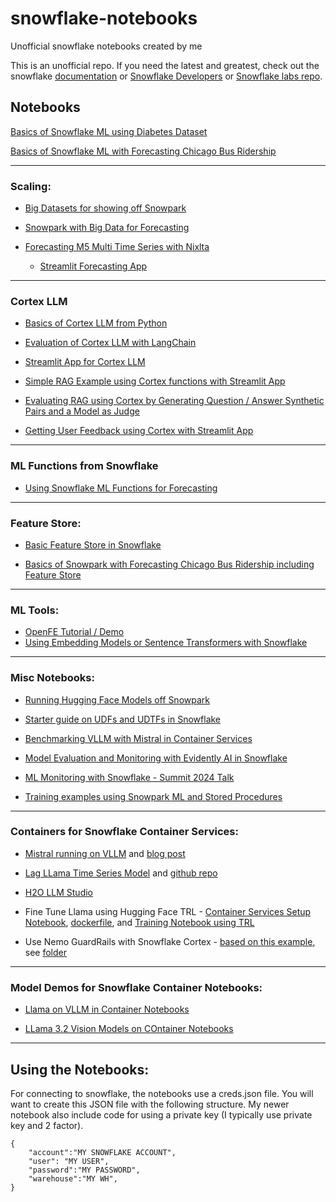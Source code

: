 # snowflake-notebooks
Unofficial snowflake notebooks created by me

This is an unofficial repo. If you need the latest and greatest, check out the snowflake [documentation](https://docs.snowflake.com/) or [Snowflake Developers](https://developers.snowflake.com/) or [Snowflake labs repo](https://github.com/Snowflake-Labs/).

## Notebooks

[Basics of Snowflake ML using Diabetes Dataset](SnowPark_Basics_Diabetes/Snowpark_For_Python_ML_Diabetes.ipynb)

[Basics of Snowflake ML with Forecasting Chicago Bus Ridership](Forecasting_ChicagoBus/Snowpark_Forecasting_Bus.ipynb)
  
---
### Scaling:

- [Big Datasets for showing off Snowpark](BigData_Demo/xgboost_tpcds.ipynb) 

- [Snowpark with Big Data for Forecasting](BigData_Demo/Snowpark_pandas_demo.ipynb)

- [Forecasting M5 Multi Time Series with Nixlta](TimeSeries/Forecasting_M5.ipynb)

  - [Streamlit Forecasting App](TimeSeries/TS_byseries_streamlit.ipynb)

--- 
### Cortex LLM  
- [Basics of Cortex LLM from Python](Cortex_LLM/Cortex_LLM_Python.ipynb)  

- [Evaluation of Cortex LLM with LangChain](Cortex_LLM/Cortex_LangChain.ipynb)

- [Streamlit App for Cortex LLM](Cortex_LLM/Streamlit_Cortex_LLM.ipynb)  

- [Simple RAG Example using Cortex functions with Streamlit App](RAG_Example/End-to-end_RAG_Snowflake.ipynb)

- [Evaluating RAG using Cortex by Generating Question / Answer Synthetic Pairs and a Model as Judge](Cortex_LLM/Cortex_RAG_Eval.ipynb)

- [Getting User Feedback using Cortex with Streamlit App](Cortex_LLM/Streamlit_Cortex_Evaluation_LLM.ipynb)

--- 
### ML Functions from Snowflake

- [Using Snowflake ML Functions for Forecasting](ML_Functions/Forecasting.ipynb)

---
### Feature Store:

- [Basic Feature Store in Snowflake](FeatureStore/Basic_Feature_Demo.ipynb)

- [Basics of Snowpark with Forecasting Chicago Bus Ridership including Feature Store](Forecasting_ChicagoBus/Snowpark_Forecasting_Bus_FeatureStore.ipynb)

---
### ML Tools:

- [OpenFE Tutorial / Demo](ML_Tools/Kaggle_OpenFE.ipynb)
- [Using Embedding Models or Sentence Transformers with Snowflake](ML_Tools/sentence_transformers.ipynb)

---


### Misc Notebooks: 

- [Running Hugging Face Models off Snowpark](Snowpark_HuggingFace.ipynb)

- [Starter guide on UDFs and UDTFs in Snowflake](UDF_UDTF_Examples.ipynb)

- [Benchmarking VLLM with Mistral in Container Services](VLLM_benchmark_Mistral.ipynb)

- [Model Evaluation and Monitoring with Evidently AI in Snowflake](SnowPark_Basics_Diabetes/Diabetes_Evidently.ipynb)

- [ML Monitoring with Snowflake - Summit 2024 Talk](Summit2024_monitoring.ipynb)

- [Training examples using Snowpark ML and Stored Procedures](TrainingML.ipynb)

---
### Containers for Snowflake Container Services:

- [Mistral running on VLLM](Containers/Mistral_VLLM) and [blog post](https://medium.com/snowflake/generating-product-descriptions-with-mistral-7b-instruct-v0-2-with-vllm-serving-3fe7110b048b)

- [Lag LLama Time Series Model](Containers/LagLlama) and [github repo](https://github.com/rajshah4/Lagllama_demo)

- [H2O LLM Studio](Containers/H2O_LLM_Studio)

- Fine Tune Llama using Hugging Face TRL - [Container Services Setup Notebook](Containers/Container_setup_finetuneTRL.ipynb), [dockerfile](Containers/FineTuneTRL), and [Training Notebook using TRL](Containers/FineTuneTRL/LLamaTrain.ipynb)

- Use Nemo GuardRails with Snowflake Cortex - [based on this example](https://github.com/Snowflake-Labs/sf-samples/tree/cortex-nemoguardrails/samples/cortex-nemoguardrails), see [folder](Containers/NemoGuard)

---

### Model Demos for Snowflake Container Notebooks:

- [Llama on VLLM in Container Notebooks](Models/VLLM_Llama.ipynb) 

- [LLama 3.2 Vision Models on COntainer Notebooks](Models/Llama3_2_Vision.ipynb)

---

## Using the Notebooks:  

For connecting to snowflake, the notebooks use a creds.json file.  You will want to create this JSON file with the following structure. My newer notebook also include code for using a private key (I typically use private key and 2 factor). 

```
{
    "account":"MY SNOWFLAKE ACCOUNT",
    "user": "MY USER",
    "password":"MY PASSWORD",
    "warehouse":"MY WH",
}
```